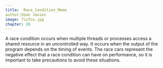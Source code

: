 ```yaml
---
title:  Race_Condition_Meme
author:Sean Janiec
image: 7isfns.jpg
chapter: 26
---
```

A race condition occurs when multiple threads or processes access a shared resource in an uncontrolled way. It occurs when the output of the program depends on the timing of events. The race cars represent the negative effect that a race condition can have on performance, so it is important to take precautions to avoid these situations.